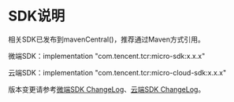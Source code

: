 # SDK说明

相关SDK已发布到mavenCentral()，推荐通过Maven方式引用。

微端SDK：implementation "com.tencent.tcr:micro-sdk:x.x.x"

云端SDK：implementation "com.tencent.tcr:micro-cloud-sdk:x.x.x"

版本变更请参考[微端SDK ChangeLog](../changelog.md#micro-sdk)、[云端SDK ChangeLog](../changelog.md#micro-cloud-sdk)。
